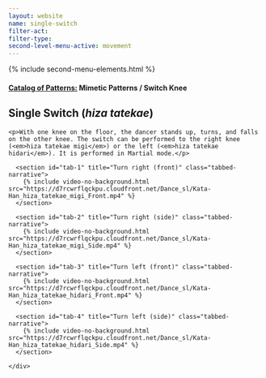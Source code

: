 ```yaml
---
layout: website
name: single-switch
filter-act:
filter-type:
second-level-menu-active: movement
---
```

{% include second-menu-elements.html %}

<main class="page-content">
  <div class="text-container">
    <h4><a href="/movement/">Catalog of Patterns:</a> Mimetic Patterns / Switch Knee</h4>
    <h2>Single Switch (<em>hiza tatekae</em>)</h2>

    <p>With one knee on the floor, the dancer stands up, turns, and falls on the other knee. The switch can be performed to the right knee (<em>hiza tatekae migi</em>) or the left (<em>hiza tatekae hidari</em>). It is performed in Martial mode.</p>



  </div>


<div class="tabs-container">
  <div class="tabs-container__links">
    <div class="wrapper">
      <div id="tabs"></div>
    </div>
  </div>
  <div class="tabs-container__content">
    <div class="wrapper">

      <section id="tab-1" title="Turn right (front)" class="tabbed-narrative">
        {% include video-no-background.html src="https://d7rcwrflqckpu.cloudfront.net/Dance_sl/Kata-Han_hiza_tatekae_migi_Front.mp4" %}
      </section>

      <section id="tab-2" title="Turn right (side)" class="tabbed-narrative">
        {% include video-no-background.html src="https://d7rcwrflqckpu.cloudfront.net/Dance_sl/Kata-Han_hiza_tatekae_migi_Side.mp4" %}
      </section>

      <section id="tab-3" title="Turn left (front)" class="tabbed-narrative">
        {% include video-no-background.html src="https://d7rcwrflqckpu.cloudfront.net/Dance_sl/Kata-Han_hiza_tatekae_hidari_Front.mp4" %}
      </section>

      <section id="tab-4" title="Turn left (side)" class="tabbed-narrative">
        {% include video-no-background.html src="https://d7rcwrflqckpu.cloudfront.net/Dance_sl/Kata-Han_hiza_tatekae_hidari_Side.mp4" %}
      </section>

    </div>
  </div>
</div>
</main>
